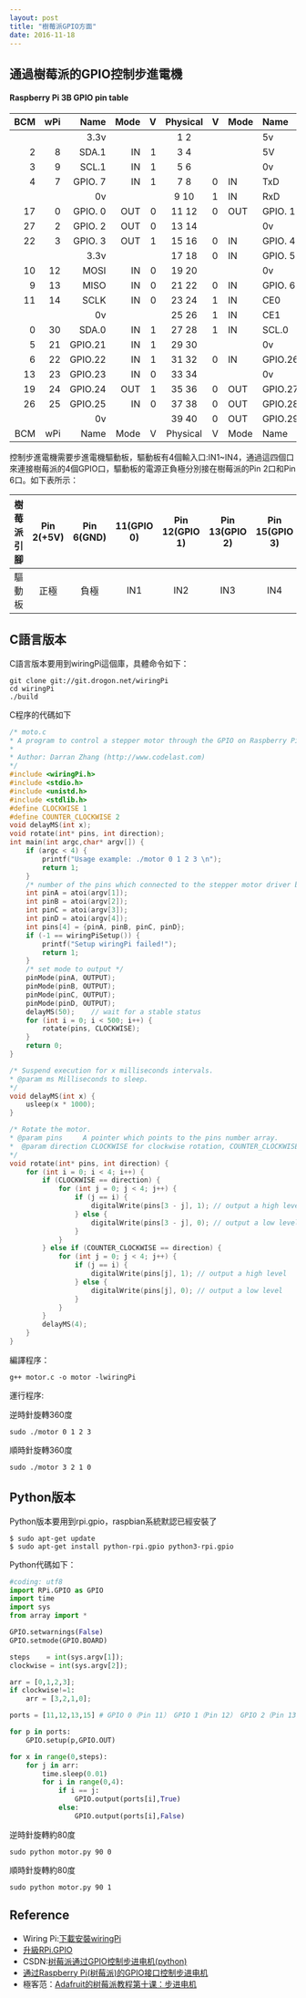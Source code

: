 ```yaml
---
layout: post
title: "樹莓派GPIO方面"
date: 2016-11-18
---
```


## 通過樹莓派的GPIO控制步進電機

#### Raspberry Pi 3B GPIO pin table
 
 | BCM | wPi |   Name  | Mode | V | Physical | V | Mode | Name    | wPi | BCM |
 |---:|---:|---:|---:|---:|:---:|:---|:---|:---|:---|:---|
 |     |     |    3.3v |      |   |  1   2  |   |      | 5v      |     |     |
 |   2 |   8 |   SDA.1 |   IN | 1 |  3   4  |   |      | 5V      |     |     |
 |   3 |   9 |   SCL.1 |   IN | 1 |  5   6  |   |      | 0v      |     |     |
 |   4 |   7 | GPIO. 7 |   IN | 1 |  7   8  | 0 | IN   | TxD     | 15  | 14  |
 |     |     |      0v |      |   |  9   10 | 1 | IN   | RxD     | 16  | 15  |
 |  17 |   0 | GPIO. 0 |  OUT | 0 | 11   12 | 0 | OUT  | GPIO. 1 | 1   | 18  |
 |  27 |   2 | GPIO. 2 |  OUT | 0 | 13   14 |   |      | 0v      |     |     |
 |  22 |   3 | GPIO. 3 |  OUT | 1 | 15   16 | 0 | IN   | GPIO. 4 | 4   | 23  |
 |     |     |    3.3v |      |   | 17   18 | 0 | IN   | GPIO. 5 | 5   | 24  |
 |  10 |  12 |    MOSI |   IN | 0 | 19   20 |   |      | 0v      |     |     |
 |   9 |  13 |    MISO |   IN | 0 | 21   22 | 0 | IN   | GPIO. 6 | 6   | 25  |
 |  11 |  14 |    SCLK |   IN | 0 | 23   24 | 1 | IN   | CE0     | 10  | 8   |
 |     |     |      0v |      |   | 25   26 | 1 | IN   | CE1     | 11  | 7   |
 |   0 |  30 |   SDA.0 |   IN | 1 | 27   28 | 1 | IN   | SCL.0   | 31  | 1   |
 |   5 |  21 | GPIO.21 |   IN | 1 | 29   30 |   |      | 0v      |     |     |
 |   6 |  22 | GPIO.22 |   IN | 1 | 31   32 | 0 | IN   | GPIO.26 | 26  | 12  |
 |  13 |  23 | GPIO.23 |   IN | 0 | 33   34 |   |      | 0v      |     |     |
 |  19 |  24 | GPIO.24 |  OUT | 1 | 35   36 | 0 | OUT  | GPIO.27 | 27  | 16  |
 |  26 |  25 | GPIO.25 |   IN | 0 | 37   38 | 0 | OUT  | GPIO.28 | 28  | 20  |
 |     |     |      0v |      |   | 39   40 | 0 | OUT  | GPIO.29 | 29  | 21  |
 | BCM | wPi |   Name  | Mode | V | Physical | V | Mode | Name    | wPi | BCM |


控制步進電機需要步進電機驅動板，驅動板有4個輸入口:IN1~IN4，通過這四個口來連接樹莓派的4個GPIO口，驅動板的電源正負極分別接在樹莓派的Pin 2口和Pin 6口。如下表所示：

樹莓派引腳|Pin 2(+5V)|Pin 6(GND)|11(GPIO 0)|Pin 12(GPIO 1)|Pin 13(GPIO 2)|Pin 15(GPIO 3) 
:-:|:-:|:-:|:-:|:-:|:-:|:-:
驅動板|正極|負極|IN1|IN2|IN3|IN4


## C語言版本

C語言版本要用到wiringPi這個庫，具體命令如下：

```
git clone git://git.drogon.net/wiringPi
cd wiringPi
./build
```

 C程序的代碼如下

```C
/* moto.c
* A program to control a stepper motor through the GPIO on Raspberry Pi. 
* 
* Author: Darran Zhang (http://www.codelast.com) 
*/
#include <wiringPi.h>
#include <stdio.h>
#include <unistd.h>
#include <stdlib.h>
#define CLOCKWISE 1
#define COUNTER_CLOCKWISE 2
void delayMS(int x);
void rotate(int* pins, int direction);
int main(int argc,char* argv[]) {
    if (argc < 4) {
        printf("Usage example: ./motor 0 1 2 3 \n");
        return 1;
    }
    /* number of the pins which connected to the stepper motor driver board */
    int pinA = atoi(argv[1]);
    int pinB = atoi(argv[2]);
    int pinC = atoi(argv[3]);
    int pinD = atoi(argv[4]);
    int pins[4] = {pinA, pinB, pinC, pinD};
    if (-1 == wiringPiSetup()) {
        printf("Setup wiringPi failed!");
        return 1;
    }
    /* set mode to output */
    pinMode(pinA, OUTPUT);
    pinMode(pinB, OUTPUT);
    pinMode(pinC, OUTPUT);
    pinMode(pinD, OUTPUT);
    delayMS(50);    // wait for a stable status 
    for (int i = 0; i < 500; i++) {
        rotate(pins, CLOCKWISE);
    }
    return 0;
}

/* Suspend execution for x milliseconds intervals.
* @param ms Milliseconds to sleep.
*/
void delayMS(int x) {
    usleep(x * 1000);
}

/* Rotate the motor.
* @param pins     A pointer which points to the pins number array.
*  @param direction CLOCKWISE for clockwise rotation, COUNTER_CLOCKWISE for counter clockwise rotation.
*/
void rotate(int* pins, int direction) {
    for (int i = 0; i < 4; i++) {
        if (CLOCKWISE == direction) {
            for (int j = 0; j < 4; j++) {
                if (j == i) {
                    digitalWrite(pins[3 - j], 1); // output a high level 
                } else {
                    digitalWrite(pins[3 - j], 0); // output a low level 
                }
            }
        } else if (COUNTER_CLOCKWISE == direction) {
            for (int j = 0; j < 4; j++) {
                if (j == i) {
                    digitalWrite(pins[j], 1); // output a high level 
                } else {
                    digitalWrite(pins[j], 0); // output a low level 
                }
            }
        }
        delayMS(4);
    }
}
```

編譯程序：

```
g++ motor.c -o motor -lwiringPi
```

運行程序:

逆時針旋轉360度

```
sudo ./motor 0 1 2 3
```
順時針旋轉360度

```
sudo ./motor 3 2 1 0
```

## Python版本

Python版本要用到rpi.gpio，raspbian系統默認已經安裝了

```
$ sudo apt-get update
$ sudo apt-get install python-rpi.gpio python3-rpi.gpio
```

Python代碼如下：

```Python
#coding: utf8
import RPi.GPIO as GPIO
import time
import sys
from array import *

GPIO.setwarnings(False)
GPIO.setmode(GPIO.BOARD)

steps    = int(sys.argv[1]);
clockwise = int(sys.argv[2]);

arr = [0,1,2,3];
if clockwise!=1:
    arr = [3,2,1,0];

ports = [11,12,13,15] # GPIO 0（Pin 11） GPIO 1（Pin 12） GPIO 2（Pin 13） GPIO 3（Pin 15）

for p in ports:
    GPIO.setup(p,GPIO.OUT)

for x in range(0,steps):
    for j in arr:
        time.sleep(0.01)
        for i in range(0,4):
            if i == j:
                GPIO.output(ports[i],True)
            else:
                GPIO.output(ports[i],False)
```

逆時針旋轉約80度

```
sudo python motor.py 90 0
```

順時針旋轉約80度

```
sudo python motor.py 90 1
```

## Reference
 - Wiring Pi:[下載安裝wiringPi](http://wiringpi.com/download-and-install/)
 - [升級RPi.GPIO](https://sourceforge.net/p/raspberry-gpio-python/wiki/install/)
 - CSDN:[树莓派通过GPIO控制步进电机(python) ](http://blog.csdn.net/u010027419/article/details/41518321)
 - [通过Raspberry Pi(树莓派)的GPIO接口控制步进电机](http://www.codelast.com/%E5%8E%9F%E5%88%9B%E9%80%9A%E8%BF%87raspberry-pi%E6%A0%91%E8%8E%93%E6%B4%BE%E7%9A%84gpio%E6%8E%A5%E5%8F%A3%E6%8E%A7%E5%88%B6%E6%AD%A5%E8%BF%9B%E7%94%B5%E6%9C%BAcontrol-stepper-motor-through-the-g/)
 - 極客范：[Adafruit的树莓派教程第十课：步进电机](http://www.geekfan.net/9926/)
